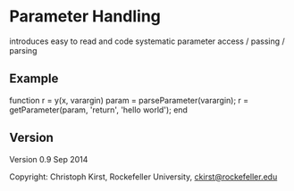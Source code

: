 Parameter Handling
==================

introduces easy to read and code systematic parameter access / passing / parsing 


Example
-------

function r = y(x, varargin)
   param = parseParameter(varargin);
   r = getParameter(param, 'return', 'hello world');
end



Version
-------

Version 0.9 
Sep 2014

Copyright:
Christoph Kirst, Rockefeller University, 
ckirst@rockefeller.edu
